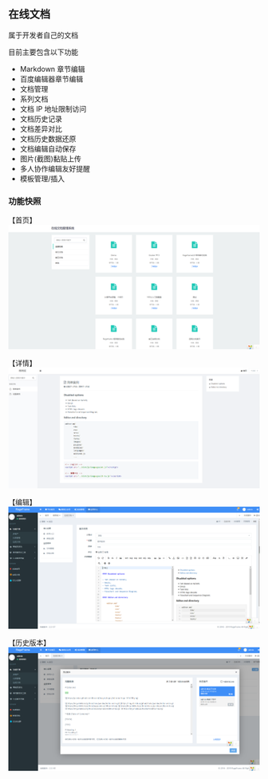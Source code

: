 ## 在线文档

属于开发者自己的文档

目前主要包含以下功能

- Markdown 章节编辑
- 百度编辑器章节编辑
- 文档管理
- 系列文档
- 文档 IP 地址限制访问
- 文档历史记录
- 文档差异对比
- 文档历史数据还原
- 文档编辑自动保存
- 图片(截图)黏贴上传
- 多人协作编辑友好提醒
- 模板管理/插入

### 功能快照

【首页】
![image](docs/images/index.png)

【详情】
![image](docs/images/content.png)

【编辑】
![image](docs/images/edit.png)

【历史版本】
![image](docs/images/history.png)
